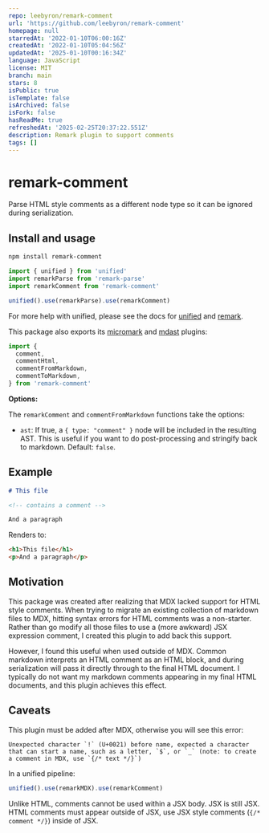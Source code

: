 ```yaml
---
repo: leebyron/remark-comment
url: 'https://github.com/leebyron/remark-comment'
homepage: null
starredAt: '2022-01-10T06:00:16Z'
createdAt: '2022-01-10T05:04:56Z'
updatedAt: '2025-01-10T00:16:34Z'
language: JavaScript
license: MIT
branch: main
stars: 8
isPublic: true
isTemplate: false
isArchived: false
isFork: false
hasReadMe: true
refreshedAt: '2025-02-25T20:37:22.551Z'
description: Remark plugin to support comments
tags: []
---
```


# remark-comment

Parse HTML style comments as a different node type so it can be ignored during
serialization.

## Install and usage

```sh
npm install remark-comment
```

```js
import { unified } from 'unified'
import remarkParse from 'remark-parse'
import remarkComment from 'remark-comment'

unified().use(remarkParse).use(remarkComment)
```

For more help with unified, please see the docs for [unified] and [remark].

This package also exports its [micromark] and [mdast] plugins:

```js
import {
  comment,
  commentHtml,
  commentFromMarkdown,
  commentToMarkdown,
} from 'remark-comment'
```

**Options:**

The `remarkComment` and `commentFromMarkdown` functions take the options:

- `ast`: If true, a `{ type: "comment" }` node will be included in the
  resulting AST. This is useful if you want to do post-processing and stringify
  back to markdown. Default: `false`.

[unified]: https://unifiedjs.com/learn/guide/using-unified/
[remark]: https://unifiedjs.com/explore/package/remark-parse/
[micromark]: https://github.com/micromark/micromark
[mdast]: https://github.com/syntax-tree/mdast#extensions

## Example

```markdown
# This file

<!-- contains a comment -->

And a paragraph
```

Renders to:

```html
<h1>This file</h1>
<p>And a paragraph</p>
```

## Motivation

This package was created after realizing that MDX lacked support for HTML style
comments. When trying to migrate an existing collection of markdown files to
MDX, hitting syntax errors for HTML comments was a non-starter. Rather than go
modify all those files to use a (more awkward) JSX expression comment, I created
this plugin to add back this support.

However, I found this useful when used outside of MDX. Common markdown
interprets an HTML comment as an HTML block, and during serialization will pass
it directly through to the final HTML document. I typically do not want my
markdown comments appearing in my final HTML documents, and this plugin achieves
this effect.

## Caveats

This plugin must be added after MDX, otherwise you will see this error:

```
Unexpected character `!` (U+0021) before name, expected a character that can start a name, such as a letter, `$`, or `_` (note: to create a comment in MDX, use `{/* text */}`)
```

In a unified pipeline:

```js
unified().use(remarkMDX).use(remarkComment)
```

Unlike HTML, comments cannot be used within a JSX body. JSX is still JSX.
HTML comments must appear outside of JSX, use JSX style comments (`{/* comment */}`) inside of JSX.
